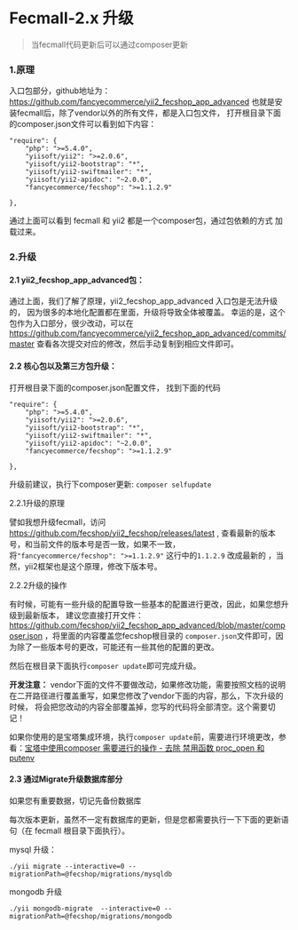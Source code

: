 Fecmall-2.x 升级
=============

> 当fecmall代码更新后可以通过composer更新


### 1.原理

入口包部分，github地址为：
https://github.com/fancyecommerce/yii2_fecshop_app_advanced
也就是安装fecmall后，除了vendor以外的所有文件，都是入口包文件，
打开根目录下面的composer.json文件可以看到如下内容：

```
"require": {
	"php": ">=5.4.0",
	"yiisoft/yii2": ">=2.0.6",
	"yiisoft/yii2-bootstrap": "*",
	"yiisoft/yii2-swiftmailer": "*",
	"yiisoft/yii2-apidoc": "~2.0.0",
	"fancyecommerce/fecshop": ">=1.1.2.9"
   
},
```

通过上面可以看到 fecmall 和 yii2 都是一个composer包，通过包依赖的方式
加载过来。

### 2.升级

#### 2.1 yii2_fecshop_app_advanced包：

通过上面，我们了解了原理，yii2_fecshop_app_advanced 入口包是无法升级的，
因为很多的本地化配置都在里面，升级将导致全体被覆盖。
幸运的是，这个包作为入口部分，很少改动，可以在
https://github.com/fancyecommerce/yii2_fecshop_app_advanced/commits/master
查看各次提交对应的修改，然后手动复制到相应文件即可。

#### 2.2 核心包以及第三方包升级：

打开根目录下面的composer.json配置文件，
找到下面的代码

```
"require": {
	"php": ">=5.4.0",
	"yiisoft/yii2": ">=2.0.6",
	"yiisoft/yii2-bootstrap": "*",
	"yiisoft/yii2-swiftmailer": "*",
	"yiisoft/yii2-apidoc": "~2.0.0",
	"fancyecommerce/fecshop": ">=1.1.2.9"
   
},
```

升级前建议，执行下composer更新: `composer selfupdate`

2.2.1升级的原理

譬如我想升级fecmall，访问
https://github.com/fecshop/yii2_fecshop/releases/latest
,
查看最新的版本号，和当前文件的版本号是否一致，如果不一致，
将`"fancyecommerce/fecshop": ">=1.1.2.9"` 这行中的`1.1.2.9`
改成最新的
，当然，yii2框架也是这个原理，修改下版本号。

2.2.2升级的操作

有时候，可能有一些升级的配置导致一些基本的配置进行更改，因此，如果您想升级到最新版本，
建议您直接打开文件：https://github.com/fecshop/yii2_fecshop_app_advanced/blob/master/composer.json
，将里面的内容覆盖您fecshop根目录的
`composer.json`文件即可，因为除了一些版本号的更改，可能还有一些其他的配置的更改。

然后在根目录下面执行`composer update`即可完成升级。

**开发注意：** vendor下面的文件不要做改动，如果修改功能，需要按照文档的说明
在二开路径进行覆盖重写，如果您修改了vendor下面的内容，那么，下次升级的时候，
将会把您改动的内容全部覆盖掉，您写的代码将全部清空。这个需要切记！

如果你使用的是宝塔集成环境，执行`composer update`前，需要进行环境更改，参看：[宝塔中使用composer 需要进行的操作 - 去除 禁用函数 proc_open 和 putenv](http://www.fecmall.com/topic/4951)


#### 2.3 通过Migrate升级数据库部分

如果您有重要数据，切记先备份数据库

每次版本更新，虽然不一定有数据库的更新，但是您都需要执行一下下面的更新语句（在
fecmall 根目录下面执行）。

mysql 升级：

```
./yii migrate --interactive=0 --migrationPath=@fecshop/migrations/mysqldb
```

mongodb 升级

```
./yii mongodb-migrate  --interactive=0 --migrationPath=@fecshop/migrations/mongodb
```
























